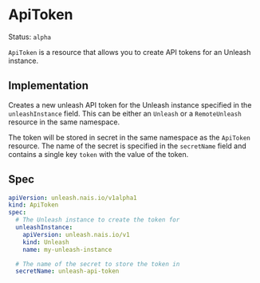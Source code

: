 # ApiToken

Status: `alpha`

`ApiToken` is a resource that allows you to create API tokens for an Unleash instance.

## Implementation

Creates a new unleash API token for the Unleash instance specified in the `unleashInstance` field. This can be either an `Unleash` or a `RemoteUnleash` resource in the same namespace.

The token will be stored in secret in the same namespace as the `ApiToken` resource. The name of the secret is specified in the `secretName` field and contains a single key `token` with the value of the token.

## Spec

```yaml
apiVersion: unleash.nais.io/v1alpha1
kind: ApiToken
spec:
  # The Unleash instance to create the token for
  unleashInstance:
    apiVersion: unleash.nais.io/v1
    kind: Unleash
    name: my-unleash-instance

  # The name of the secret to store the token in
  secretName: unleash-api-token
```
